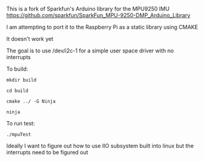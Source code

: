 This is a fork of Sparkfun's Arduino library for the MPU9250 IMU
https://github.com/sparkfun/SparkFun_MPU-9250-DMP_Arduino_Library

I am attempting to port it to the Raspberry Pi as a static library using CMAKE

It doesn't work yet

The goal is to use /dev/i2c-1 for a simple user space driver with no interrupts

To build:
```
mkdir build

cd build

cmake ../ -G Ninja

ninja
```
To run test:

```
./mpuTest
```

Ideally I want to figure out how to use IIO subsystem built into linux but the interrupts need to be figured out
